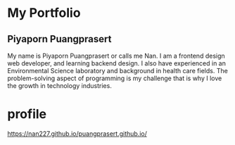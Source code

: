# My Portfolio

## Piyaporn Puangprasert

My name is Piyaporn Puangprasert or calls me Nan. I am a frontend design web developer, and learning backend design. I also have experienced in an Environmental Science laboratory and background in health care fields. The problem-solving aspect of programming is my challenge that is why I love the growth in technology industries.

# profile
https://nan227.github.io/puangprasert.github.io/

